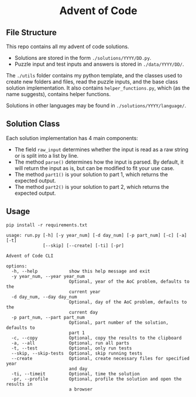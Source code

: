 <div align="center">
  <h1>Advent of Code</h1> 
</div>

## File Structure

This repo contains all my advent of code solutions.

- Solutions are stored in the form `./solutions/YYYY/DD.py`.
- Puzzle input and test inputs and answers is stored in `./data/YYYY/DD/`.

The `./utils` folder contains my python template, and the classes used to create new folders and files, read the puzzle inputs, and the base class solution implementation. It also contains `helper_functions.py`, which (as the name suggests), contains helper functions.

Solutions in other languages may be found in `./solutions/YYYY/language/`.

## Solution Class

Each solution implementation has 4 main components:

- The field `raw_input` determines whether the input is read as a raw string or is split into a list by line.
- The method `parse()` determines how the input is parsed. By default, it will return the input as is, but can be modified to fit your use case.
- The method `part1()` is your solution to part 1, which returns the expected output.
- The method `part2()` is your solution to part 2, which returns the expected output.

## Usage

```
pip install -r requirements.txt
```

```
usage: run.py [-h] [-y year_num] [-d day_num] [-p part_num] [-c] [-a] [-t]
              [--skip] [--create] [-ti] [-pr]

Advent of Code CLI

options:
  -h, --help            show this help message and exit
  -y year_num, --year year_num
                        Optional, year of the AoC problem, defaults to the
                        current year
  -d day_num, --day day_num
                        Optional, day of the AoC problem, defaults to the
                        current day
  -p part_num, --part part_num
                        Optional, part number of the solution, defaults to
                        part 1
  -c, --copy            Optional, copy the results to the clipboard
  -a, --all             Optional, run all parts
  -t, --test            Optional, only run tests
  --skip, --skip-tests  Optional, skip running tests
  --create              Optional, create necessary files for specified year
                        and day
  -ti, --timeit         Optional, time the solution
  -pr, --profile        Optional, profile the solution and open the results in
                        a browser

```
